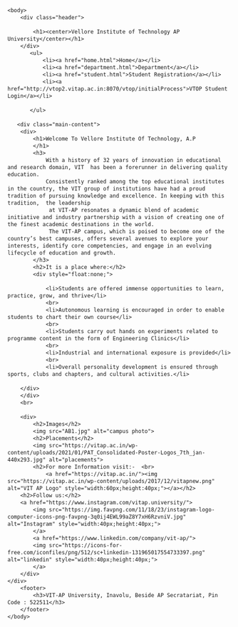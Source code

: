 <!DOCTYPE html>
<html lang="en">
    <head>
        <meta charset="UTF-8">
        <meta http-equiv="X-UA-Compatible" content="IE=edge">
        <meta name="viewport" content="width=device-width, initial-scale=1.0">
        <link rel="stylesheet" href="style.css">
        <title>Home</title>
    </head>
    
        
    <body>
        <div class="header">
             
            <h1><center>Vellore Institute of Technology AP University</center></h1>
        </div>
           <ul>
               <li><a href="home.html">Home</a></li>
               <li><a href="department.html">Department</a></li>
               <li><a href="student.html">Student Registration</a></li>
               <li><a href="http://vtop2.vitap.ac.in:8070/vtop/initialProcess">VTOP Student Login</a></li>
               
           </ul>   
       
       <div class="main-content">
        <div>
            <h1>Welcome To Vellore Institute Of Technology, A.P
            </h1>
            <h3>
                With a history of 32 years of innovation in educational and research domain, VIT  has been a forerunner in delivering quality education.
                Consistently ranked among the top educational institutes in the country, the VIT group of institutions have had a proud tradition of pursuing knowledge and excellence. In keeping with this tradition,  the leadership
                 at VIT-AP resonates a dynamic blend of academic initiative and industry partnership with a vision of creating one of the finest academic destinations in the world.
                 The VIT-AP campus, which is poised to become one of the country’s best campuses, offers several avenues to explore your interests, identify core competencies, and engage in an evolving lifecycle of education and growth.
            </h3>
            <h2>It is a place where:</h2>
            <div style="float:none;">
            
                <li>Students are offered immense opportunities to learn, practice, grow, and thrive</li>
                <br>
                <li>Autonomous learning is encouraged in order to enable students to chart their own course</li>
                <br>
                <li>Students carry out hands on experiments related to programme content in the form of Engineering Clinics</li>
                <br>
                <li>Industrial and international exposure is provided</li>
                <br>
                <li>Overall personality development is ensured through sports, clubs and chapters, and cultural activities.</li>
            
        </div>
        </div>
        <br>
        
        <div>
            <h2>Images</h2>
            <img src="AB1.jpg" alt="campus photo">
            <h2>Placements</h2>
            <img src="https://vitap.ac.in/wp-content/uploads/2021/01/PAT_Consolidated-Poster-Logos_7th_jan-440x293.jpg" alt="placements">
            <h2>For more Information visit:-  <br>
                <a href="https://vitap.ac.in/"><img src="https://vitap.ac.in/wp-content/uploads/2017/12/vitapnew.png" alt="VIT AP Logo" style="width:60px;height:40px;"></a></h2>
        <h2>Follow us:</h2>
        <a href="https://www.instagram.com/vitap.university/">
            <img src="https://img.favpng.com/11/18/23/instagram-logo-computer-icons-png-favpng-3q0ij4EWL99aZ8Y7xH6RzvniV.jpg" alt="Instagram" style="width:40px;height:40px;">
            </a>
            <a href="https://www.linkedin.com/company/vit-ap/">
            <img src="https://icons-for-free.com/iconfiles/png/512/sc+linkedin-131965017554733397.png" alt="linkedin" style="width:40px;height:40px;">
            </a>
        </div>
    </div>
        <footer>
            <h3>VIT-AP University, Inavolu, Beside AP Secratariat, Pin Code : 522511</h3>
        </footer>
    </body>
</html>
